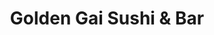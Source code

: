 ---
layout: place
title: "Golden Gai Sushi & Bar"
permalink: /illinois/chicago/golden-gai-sushi-bar.html
stateAbbr: IL
stateName: Illinois
cityName: Chicago
place_id: ChIJ2U3I83wtDogR_sLDQFzQa8U
photos:
  - name: >-
      places/ChIJ2U3I83wtDogR_sLDQFzQa8U/photos/AeeoHcLmsraHx4sMoQk4y2OT_YkkxJsGPzFlIA9qNzFJfMjulnKuYldDl6ZjNel74FhJ98LZ1AYH_KZiMsmGSiahr9Ty3wBH9NSWUFW9tZXIV8uYaOlmuQoDaMspdT97eBFSCzZpteszfXnk8LPBNmW1XXqnVtsprykmU0KPRIiOu3MtdfS4gJKp8Dtr4DXyaFGBsqHz13zyy01V3oF_58_dP8jHhVkjDCQXHTbApN3fv4YPPD1nZvQtHpO-iRNZjCBRxpHu3Ng48ybhQynSyp-fP1KkR9jUbuQIXwIl6z-L2Mal3Q
    widthPx: 4032
    heightPx: 3024
    authorAttributions:
      - displayName: Golden Gai Sushi & Bar
        uri: https://maps.google.com/maps/contrib/106963403794622480648
        photoUri: >-
          https://lh3.googleusercontent.com/a-/ALV-UjVLv-N44_32ylaGQz47_eiwUggY7VaYvyqD9418fGYV8q82ynk=s100-p-k-no-mo
    flagContentUri: >-
      https://www.google.com/local/imagery/report/?cb_client=maps_api_places.places_api&image_key=!1e10!2sAF1QipPjbuqHaBrxfdCKgf5SS5nP04N05eo1U2ArF_Qg&hl=en-US
    googleMapsUri: >-
      https://www.google.com/maps/place//data=!3m4!1e2!3m2!1sAF1QipPjbuqHaBrxfdCKgf5SS5nP04N05eo1U2ArF_Qg!2e10!4m2!3m1!1s0x880e2d7cf3c84dd9:0xc56bd05c40c3c2fe
  - name: >-
      places/ChIJ2U3I83wtDogR_sLDQFzQa8U/photos/AeeoHcL14ByUbgtdc_bpfZ4UXvMba8JsJzeaCq5wHXiwsVoZY3wo0gvX_AnyvztDYfZ4ocy8LogzQamDbu4d_MNJZG5yaKsdgIqIu1v7mPzSoNiRSxLeVC3T6cEXFJ_WiOc3RfEgn2ZYxusbHpyNi0CnYrjgJz2MCNQ29nXfl6Y5d1GIVL3XODBA4sNmCCVIbF8Bl3ONt0HUpW8sDEbOOxbJLZAI-fWBjyAiUq_tV-3PjgEj4sTE2MG9k4ZOxL-b1KigCX2NhlPLjtfnbTHPeLRzCaJ_XLYvaF689eehT5zjf9GC0A
    widthPx: 1856
    heightPx: 1942
    authorAttributions:
      - displayName: Golden Gai Sushi & Bar
        uri: https://maps.google.com/maps/contrib/106963403794622480648
        photoUri: >-
          https://lh3.googleusercontent.com/a-/ALV-UjVLv-N44_32ylaGQz47_eiwUggY7VaYvyqD9418fGYV8q82ynk=s100-p-k-no-mo
    flagContentUri: >-
      https://www.google.com/local/imagery/report/?cb_client=maps_api_places.places_api&image_key=!1e10!2sAF1QipNEbsfbO-p3XPAPejFbnQK1Eq9L2wo5VpfTcfqI&hl=en-US
    googleMapsUri: >-
      https://www.google.com/maps/place//data=!3m4!1e2!3m2!1sAF1QipNEbsfbO-p3XPAPejFbnQK1Eq9L2wo5VpfTcfqI!2e10!4m2!3m1!1s0x880e2d7cf3c84dd9:0xc56bd05c40c3c2fe
  - name: >-
      places/ChIJ2U3I83wtDogR_sLDQFzQa8U/photos/AeeoHcLVdGOvAWeJc0_eLHLO1FKh2O-frKVcbUFdNwxBWwHGbJQ__l1um8tJMRDDb0Ddhm9ueLTmXNKCOmtrY5zOGlaV2tWcO-BDokKZ33KaTWYycTpA1A4rrSSaTtBYVfdmMY7zZ_nSZB2OGlbFf30eJOBxREb4U85nELi84nItCJ4OwAvWm3nknrL7W6oV2YXinnCB2xMoZGFsvPIc14yD-fAqT0Z5DXIrWvL2YnGCrgAr6nUwZU0QMWIbd6BbvVmimTaaJI9-6ucK86pe8X2nXPnkP32eNrZA7L-0QqKct7hK-A
    widthPx: 1745
    heightPx: 1745
    authorAttributions:
      - displayName: Golden Gai Sushi & Bar
        uri: https://maps.google.com/maps/contrib/106963403794622480648
        photoUri: >-
          https://lh3.googleusercontent.com/a-/ALV-UjVLv-N44_32ylaGQz47_eiwUggY7VaYvyqD9418fGYV8q82ynk=s100-p-k-no-mo
    flagContentUri: >-
      https://www.google.com/local/imagery/report/?cb_client=maps_api_places.places_api&image_key=!1e10!2sAF1QipMGvkgkG5yFK6wJHQ4ZVCBWwwQJ8sHkBq3AiFeJ&hl=en-US
    googleMapsUri: >-
      https://www.google.com/maps/place//data=!3m4!1e2!3m2!1sAF1QipMGvkgkG5yFK6wJHQ4ZVCBWwwQJ8sHkBq3AiFeJ!2e10!4m2!3m1!1s0x880e2d7cf3c84dd9:0xc56bd05c40c3c2fe
  - name: >-
      places/ChIJ2U3I83wtDogR_sLDQFzQa8U/photos/AeeoHcJdkGiTixp441TosdtId9htPM0qXNtw5FHUzZ4cLdkEBtytjdyB2jd6c63Vp1Cq9_Ruq-Mct8u4E7lnV-_AnvR0YRJ-WrViSerkdQObVfpLjfFAhTHsr2eHgG_sGt66l3lpvae59NAUXI2nstVV_l_KRBYxzzvpcuWa8VGD3lwZyTyqYdSMMYBw33GkS5VAGuUy1A_EKPjvg1EGlAQ6dg98fbTPmKiF-xhgMSBjsLMELCn4E1EEuvABDoJYI53Mm4g7dsuhNOY9uzmvWF3RhAMfluboKHG2vNwPaOCpPxwILTPwJ2znwSrQJJk9JdLv53Mabu6RJ5nHNEb5uBrBcz7v3Q1rlKnkoeOQpunxzpsYSMiGot91sjKX4c0pHjfBnQE69AhrGynv5jcy0Gesc58mpX853adic9ol4h57zgnjHA
    widthPx: 4000
    heightPx: 3000
    authorAttributions:
      - displayName: Fela Cerda
        uri: https://maps.google.com/maps/contrib/103967409260982035431
        photoUri: >-
          https://lh3.googleusercontent.com/a-/ALV-UjWLkYGGccD8epXuZ5zdvJPx9nP45V73-lnQkth15UGYoLKM9bm7zg=s100-p-k-no-mo
    flagContentUri: >-
      https://www.google.com/local/imagery/report/?cb_client=maps_api_places.places_api&image_key=!1e10!2sCIHM0ogKEICAgMCQsarWPw&hl=en-US
    googleMapsUri: >-
      https://www.google.com/maps/place//data=!3m4!1e2!3m2!1sCIHM0ogKEICAgMCQsarWPw!2e10!4m2!3m1!1s0x880e2d7cf3c84dd9:0xc56bd05c40c3c2fe
  - name: >-
      places/ChIJ2U3I83wtDogR_sLDQFzQa8U/photos/AeeoHcK0Ct6NaPaNv5vrwxts3ItHGT7f1AsYvJpadiFv1j7RaJw28gbU2muC8d4ZoWjOQxLGd_zDTEPIN8FEpLQtJrhZrURZT_YqjYgiWCAzQ_9kiU5SUMxaSG42-hJZGAJJQErW9U_wJyAKfm1wRDTAw96vC9xN0v93K3vYSg5Sr5X9okXna642iwDExAXs3mtURXKe6E1kPHJVtmAtcqnOhVa1kBZ0kGq6YqwJjI4pNxwNnkf-_Huf_o0Q80wp89j2xt-8mf_WKkGiygoTBBSdcpgnGS0plT0eBR_09TJ4ou7nbw
    widthPx: 4032
    heightPx: 3024
    authorAttributions:
      - displayName: Golden Gai Sushi & Bar
        uri: https://maps.google.com/maps/contrib/106963403794622480648
        photoUri: >-
          https://lh3.googleusercontent.com/a-/ALV-UjVLv-N44_32ylaGQz47_eiwUggY7VaYvyqD9418fGYV8q82ynk=s100-p-k-no-mo
    flagContentUri: >-
      https://www.google.com/local/imagery/report/?cb_client=maps_api_places.places_api&image_key=!1e10!2sAF1QipPxgs6ZQJlfwoTmRcFwXOD5nIQOxzF88URZBaEv&hl=en-US
    googleMapsUri: >-
      https://www.google.com/maps/place//data=!3m4!1e2!3m2!1sAF1QipPxgs6ZQJlfwoTmRcFwXOD5nIQOxzF88URZBaEv!2e10!4m2!3m1!1s0x880e2d7cf3c84dd9:0xc56bd05c40c3c2fe
  - name: >-
      places/ChIJ2U3I83wtDogR_sLDQFzQa8U/photos/AeeoHcIxEc3rMWTFqEtMKIJkvpcJv5TSijN6Nwn7ozrqL8rX_1mYCbSVFcHnqfJVUggIJlK4_c0dvR0qMv1i3KjqeZIX8wzH6PQU9RRkN_E96RfEfOHHxVLCBqZilHEL23Uiqb2pGjKgKoJS_fv5Q5914MHTqeqb2OZKmn_xDU5fje9My9Ra19ZxT0Rd7deZyGSmO_vrWsdSFqwv4hHHpY9WDC2IZ1zpmHSuM_ZzXS0goqxe2Y5z5FVRSAsX0tel0eich-cWLuRmkK1FJnSRX5dkHVicuDkYT74i3D_1Foa-h-VYnMGdTWpabqAjSmrBPg3SQKIoPkPvJ4NSo9jU3WlwUo--EU6IY6pPjfTTkL_myPmhLV_p_4eDh0hRUhvIdK1QUeUt_xgSzwhMRXCUVAutA2jea235nnGYTVF8zVQKCaE
    widthPx: 4032
    heightPx: 3024
    authorAttributions:
      - displayName: Rene M Paccha
        uri: https://maps.google.com/maps/contrib/102625098105769256092
        photoUri: >-
          https://lh3.googleusercontent.com/a-/ALV-UjXjCH_unp3qr6FncmxnmlCm-rTlP2ATyH89jZbnh98Ken90gqMG=s100-p-k-no-mo
    flagContentUri: >-
      https://www.google.com/local/imagery/report/?cb_client=maps_api_places.places_api&image_key=!1e10!2sCIHM0ogKEICAgID6l_TZXQ&hl=en-US
    googleMapsUri: >-
      https://www.google.com/maps/place//data=!3m4!1e2!3m2!1sCIHM0ogKEICAgID6l_TZXQ!2e10!4m2!3m1!1s0x880e2d7cf3c84dd9:0xc56bd05c40c3c2fe
  - name: >-
      places/ChIJ2U3I83wtDogR_sLDQFzQa8U/photos/AeeoHcJXpBWL8LLipuLNPDVe3OuT97S4lgLO2rx_g22zBkif3hvAKB-B_kCy5oGjelmeiwLXTfzF6CXocRUN-hYx_f2KPeXz-w_Ow4Vl8F_2JFRR42sGT1w5aRICFo97wJAVFuLnwWOO9Fq-BI7w8j54Wb4hIpIHlQ2uUBRKMo0X6gJ0xV--SP1d5WPCrVKfFJOlxM1Kj5aH1Tno8-Z43N1MEdzQySyUPsq1bxNjdbgI2T6tg5FRPxjfzgXYnXpVUiUHP-v65UItjKLo0jkwj4NcLNIjbbClpCHxnn0rVek08Ivr0SIoYUWCz792pa7icObVSitiaBbX-SaCPVTeC_s0O8UfUGuU3Z1_AsHge3mPfJKat4Cs1Hpq1vrEMgu1NIpfo3dLtMatHv9WSfxEMpk-BKo_ySql-YAhCdsZi3m-X8DEJ6I
    widthPx: 1440
    heightPx: 1440
    authorAttributions:
      - displayName: Nestor Machuca
        uri: https://maps.google.com/maps/contrib/117176563172088443491
        photoUri: >-
          https://lh3.googleusercontent.com/a-/ALV-UjXYuuZsTs_7YQJ_Wy9hjZnvYUNPS5nqHSGKH8zuhPsdmQRXQnRqMg=s100-p-k-no-mo
    flagContentUri: >-
      https://www.google.com/local/imagery/report/?cb_client=maps_api_places.places_api&image_key=!1e10!2sCIHM0ogKEICAgICR_NGE2AE&hl=en-US
    googleMapsUri: >-
      https://www.google.com/maps/place//data=!3m4!1e2!3m2!1sCIHM0ogKEICAgICR_NGE2AE!2e10!4m2!3m1!1s0x880e2d7cf3c84dd9:0xc56bd05c40c3c2fe
  - name: >-
      places/ChIJ2U3I83wtDogR_sLDQFzQa8U/photos/AeeoHcJ0ZPfLymxvLbH35abOhirISPvdXVlvSSWxBDN4VmONZ3WQ-O1t3MNSz4RFazG6IWBhKJXJ0c3iN7nV_JPpGFWkiM_5K1e_W0NyqFlJmTX2WQConyW0IGuC-zDH3TJmFyuuj0Yq3zn_8QkLljcvDzql-ubqmPOb7fLvlVmHrSmeXy5x_1MtXbxGTPJvYCYV9rLIGRG0KNU931KE5t_P8KUJNdp6JLvSXk4o3uY94jhr1QqL35BBm7UN0wdo0wd0pw65XmnQj5nIFJLvKtRS1RCFOTSRcAOS79jWS_xbEC3SQ_uWsv2Z7xdBdQw9UYgrCWfuinj4aV-B4FqmdFD19pOeezDbEENZrpeLem6_4e8YtdvCs9YFDW2B1ttNXTJlHmN6LFbs4fLrOQ_YsHZA54wIDVsR0GbNXkGbsz-8rLM
    widthPx: 1536
    heightPx: 2048
    authorAttributions:
      - displayName: Anabelle Martinez
        uri: https://maps.google.com/maps/contrib/110980358425911625139
        photoUri: >-
          https://lh3.googleusercontent.com/a-/ALV-UjVpPoK_rvlLo4KBTbHrWMm3tmS8544jYgAQl7nGdOhIq2PITRXS=s100-p-k-no-mo
    flagContentUri: >-
      https://www.google.com/local/imagery/report/?cb_client=maps_api_places.places_api&image_key=!1e10!2sCIHM0ogKEICAgICGsdSWBA&hl=en-US
    googleMapsUri: >-
      https://www.google.com/maps/place//data=!3m4!1e2!3m2!1sCIHM0ogKEICAgICGsdSWBA!2e10!4m2!3m1!1s0x880e2d7cf3c84dd9:0xc56bd05c40c3c2fe
  - name: >-
      places/ChIJ2U3I83wtDogR_sLDQFzQa8U/photos/AeeoHcJVEGlogjPAupEqGdeLGmcTUMsLerHm1AF7M-y52dF2b3a6zB5raFBpsDpJStn7vSq2h6SYRoqrGwUHStJtelhoZSpO3LAwMLrZAbPOFoRQrkwxyJ2tR4xYw_Bd9mSbOk20v4CfLGF-FKD9AG9DhL9KgMM99l73wv7niHj3WayFtpTITuwIWGjOQ_3zcEMNa6h-2xLNzdX01QFpdto3ROokRwzGUxrHOEOFPkzIFBUl-GefNlMlNfndtKT6k22WOVHijHFcJeUv2ryTJw1UVzVnGJYTePNQtZwlhM2JYXgn7g
    widthPx: 2193
    heightPx: 1645
    authorAttributions:
      - displayName: Golden Gai Sushi & Bar
        uri: https://maps.google.com/maps/contrib/106963403794622480648
        photoUri: >-
          https://lh3.googleusercontent.com/a-/ALV-UjVLv-N44_32ylaGQz47_eiwUggY7VaYvyqD9418fGYV8q82ynk=s100-p-k-no-mo
    flagContentUri: >-
      https://www.google.com/local/imagery/report/?cb_client=maps_api_places.places_api&image_key=!1e10!2sAF1QipNjz8j-NdnfZxif_aLPEaMUAwOs-8_01lsERoVE&hl=en-US
    googleMapsUri: >-
      https://www.google.com/maps/place//data=!3m4!1e2!3m2!1sAF1QipNjz8j-NdnfZxif_aLPEaMUAwOs-8_01lsERoVE!2e10!4m2!3m1!1s0x880e2d7cf3c84dd9:0xc56bd05c40c3c2fe
  - name: >-
      places/ChIJ2U3I83wtDogR_sLDQFzQa8U/photos/AeeoHcLdzySJOz5BVRS6dHWxxk2Df3GpwEKVwwMr5q8-zdlV7gGBB6muQ0iEzmrSdWpYPp3RmhblmPftCWz2-CE4_uSq2XJPJRznP4nizewlu8gy9fCM5F6_JeViAOZpSY8g5Y8bD1rzFPDH3FtSF-i3_fq0G4N7EvF_k8ZoSafVmnMHzeqcxhkRd-OystOXRtqIQMFcWblCuPPUR4SSNWz4HnEng_raz2KboEGUpBpKwd94WvLv0_Hr8yfxnVz9zvHWjieJhM8Jkuuyryl1PQxcOqtTmJv-g1KkLQE4Zrq8HzKd8A
    widthPx: 3024
    heightPx: 4032
    authorAttributions:
      - displayName: Golden Gai Sushi & Bar
        uri: https://maps.google.com/maps/contrib/106963403794622480648
        photoUri: >-
          https://lh3.googleusercontent.com/a-/ALV-UjVLv-N44_32ylaGQz47_eiwUggY7VaYvyqD9418fGYV8q82ynk=s100-p-k-no-mo
    flagContentUri: >-
      https://www.google.com/local/imagery/report/?cb_client=maps_api_places.places_api&image_key=!1e10!2sAF1QipM2yiJ0tXINiL_ljbGq9QsMrcps4sAHYF_-BVKA&hl=en-US
    googleMapsUri: >-
      https://www.google.com/maps/place//data=!3m4!1e2!3m2!1sAF1QipM2yiJ0tXINiL_ljbGq9QsMrcps4sAHYF_-BVKA!2e10!4m2!3m1!1s0x880e2d7cf3c84dd9:0xc56bd05c40c3c2fe
address: 1144 W 18th St, Chicago, IL 60608, USA
street: 1144 W 18th St
city: Chicago
state: IL
zip: '60608'
country: USA
neighborhood: Lower West Side
latitude: '41.858174'
longitude: '-87.655242'
accessibility_options:
  wheelchairAccessibleRestroom: true
  wheelchairAccessibleSeating: true
business_status: OPERATIONAL
name: Golden Gai Sushi & Bar
google_maps_links:
  directionsUri: >-
    https://www.google.com/maps/dir//''/data=!4m7!4m6!1m1!4e2!1m2!1m1!1s0x880e2d7cf3c84dd9:0xc56bd05c40c3c2fe!3e0
  placeUri: https://maps.google.com/?cid=14225692942621983486
  writeAReviewUri: >-
    https://www.google.com/maps/place//data=!4m3!3m2!1s0x880e2d7cf3c84dd9:0xc56bd05c40c3c2fe!12e1
  reviewsUri: >-
    https://www.google.com/maps/place//data=!4m4!3m3!1s0x880e2d7cf3c84dd9:0xc56bd05c40c3c2fe!9m1!1b1
  photosUri: >-
    https://www.google.com/maps/place//data=!4m3!3m2!1s0x880e2d7cf3c84dd9:0xc56bd05c40c3c2fe!10e5
primary_type: Sushi Restaurant
opening_hours:
  regular: null
  current: null
secondary_opening_hours:
  regular:
    weekdayDescriptions: null
    type: null
  current:
    weekdayDescriptions: null
    type: null
phone: (312) 366-2996
price_level: null
price_range: null
rating: '4.2'
rating_count: 127
website: https://goldengaisushi.com/
description: null
reviews:
  - name: >-
      places/ChIJ2U3I83wtDogR_sLDQFzQa8U/reviews/ChdDSUhNMG9nS0VJQ0FnTUNBdGRHRm9nRRAB
    relativePublishTimeDescription: 2 months ago
    rating: 5
    text:
      text: >-
        My boyfriend and I went for our first time last night and could not have
        had a better experience! I usually stick to a basic California roll but
        our server recommended us her favorite (18th street) and it was
        absolutely delicious.

        Our server, Amy, was the sweetest lady and went above and beyond for us.
        We will definitely be going back soon! 10/10
      languageCode: en
    originalText:
      text: >-
        My boyfriend and I went for our first time last night and could not have
        had a better experience! I usually stick to a basic California roll but
        our server recommended us her favorite (18th street) and it was
        absolutely delicious.

        Our server, Amy, was the sweetest lady and went above and beyond for us.
        We will definitely be going back soon! 10/10
      languageCode: en
    authorAttribution:
      displayName: Jocelyn Hernandez
      uri: https://www.google.com/maps/contrib/107266334525614884621/reviews
      photoUri: >-
        https://lh3.googleusercontent.com/a-/ALV-UjUgdHHD4FoLKPMHDCcrTfO6ff7r5l5BToKMQNW1zx4PL1hSZfU=s128-c0x00000000-cc-rp-mo
    publishTime: '2025-02-02T23:08:32.103258Z'
    flagContentUri: >-
      https://www.google.com/local/review/rap/report?postId=ChdDSUhNMG9nS0VJQ0FnTUNBdGRHRm9nRRAB&d=17924085&t=1
    googleMapsUri: >-
      https://www.google.com/maps/reviews/data=!4m6!14m5!1m4!2m3!1sChdDSUhNMG9nS0VJQ0FnTUNBdGRHRm9nRRAB!2m1!1s0x880e2d7cf3c84dd9:0xc56bd05c40c3c2fe
  - name: >-
      places/ChIJ2U3I83wtDogR_sLDQFzQa8U/reviews/ChdDSUhNMG9nS0VJQ0FnTUR3MDdmUmtBRRAB
    relativePublishTimeDescription: 2 weeks ago
    rating: 5
    text:
      text: >-
        Visiting some friends like Chef Paul and his team. A good menu and a
        variety of food, all you can eat, a good option to enjoy with friends. I
        recommend it. Thanks for your attention.
      languageCode: en
    originalText:
      text: >-
        Visiting some friends like Chef Paul and his team. A good menu and a
        variety of food, all you can eat, a good option to enjoy with friends. I
        recommend it. Thanks for your attention.
      languageCode: en
    authorAttribution:
      displayName: nestor machuca
      uri: https://www.google.com/maps/contrib/102268846927891516015/reviews
      photoUri: >-
        https://lh3.googleusercontent.com/a-/ALV-UjW3-jXpWfrhc-v4o9M1gPp7AjUrTL70Pr7Sy9lNU2KvrC5tIQGU=s128-c0x00000000-cc-rp-mo
    publishTime: '2025-03-28T04:10:13.398376Z'
    flagContentUri: >-
      https://www.google.com/local/review/rap/report?postId=ChdDSUhNMG9nS0VJQ0FnTUR3MDdmUmtBRRAB&d=17924085&t=1
    googleMapsUri: >-
      https://www.google.com/maps/reviews/data=!4m6!14m5!1m4!2m3!1sChdDSUhNMG9nS0VJQ0FnTUR3MDdmUmtBRRAB!2m1!1s0x880e2d7cf3c84dd9:0xc56bd05c40c3c2fe
  - name: >-
      places/ChIJ2U3I83wtDogR_sLDQFzQa8U/reviews/ChdDSUhNMG9nS0VJQ0FnSUQ5ck5ta3pnRRAB
    relativePublishTimeDescription: a year ago
    rating: 5
    text:
      text: >-
        Everything was so good, definitely recommend the hot lips which are very
        similiar to jalapeño poppers & the New Pilsen roll!! Everything was good
        but those were our favs. We also got tempura, gyoza with cheese, spicy
        edamame & the 18th St. roll. Arianna was a great server & the chef was
        super nice! Definitely will be back
      languageCode: en
    originalText:
      text: >-
        Everything was so good, definitely recommend the hot lips which are very
        similiar to jalapeño poppers & the New Pilsen roll!! Everything was good
        but those were our favs. We also got tempura, gyoza with cheese, spicy
        edamame & the 18th St. roll. Arianna was a great server & the chef was
        super nice! Definitely will be back
      languageCode: en
    authorAttribution:
      displayName: Julie V.
      uri: https://www.google.com/maps/contrib/108080077187931522395/reviews
      photoUri: >-
        https://lh3.googleusercontent.com/a/ACg8ocI6DqoPZaAl-fwSDHQhIRky2r9W8aaim_eY6ySjs9Qhw-rjdc0H=s128-c0x00000000-cc-rp-mo-ba3
    publishTime: '2024-03-14T03:44:14.571846Z'
    flagContentUri: >-
      https://www.google.com/local/review/rap/report?postId=ChdDSUhNMG9nS0VJQ0FnSUQ5ck5ta3pnRRAB&d=17924085&t=1
    googleMapsUri: >-
      https://www.google.com/maps/reviews/data=!4m6!14m5!1m4!2m3!1sChdDSUhNMG9nS0VJQ0FnSUQ5ck5ta3pnRRAB!2m1!1s0x880e2d7cf3c84dd9:0xc56bd05c40c3c2fe
  - name: >-
      places/ChIJ2U3I83wtDogR_sLDQFzQa8U/reviews/ChZDSUhNMG9nS0VJQ0FnSURHaDc2ZVJREAE
    relativePublishTimeDescription: 3 years ago
    rating: 4
    text:
      text: >-
        All You Can Eat sushi has come to Pilsen! I was very excited to try this
        place out. They have an a la carte menu, but we opted for the AYCE menu
        instead.


        We started with miso soup, and I also ordered a Garza Old Fashioned. The
        drink was on the pricey side but very good. We ordered six rolls and
        split them between two people:


        - Golden Gai Ebi Roll: my favorite. Delicious but only came with 5
        pieces, which was the smallest roll of what we ordered.


        - California, Mexican, Pretty Woman & spicy shrimp rolls: your typical
        maki rolls with rice on the outside. They were all good but none of them
        particularly stood out to me.


        - Forest Roll:  This roll was by far the most unique one we tried in
        terms of ingredients and presentation. Unfortunately we both disliked
        it. The roll had too much going on with it, and just wasn't that good. I
        would recommend against getting it unless you really like this
        combination of ingredients.


        The AYCE deal came with dessert so we finished with green tea mochi,
        which was very good.


        My favorite part of the visit was the service. Everyone was very
        friendly and helpful, and it really added a lot to the experience. I
        always appreciate experiencing good service, and Golden Gai did a great
        job. The restaurant itself was also very clean and nicely decorated.


        I gave four stars because I felt the sushi was only decent in flavor and
        quality. The individual rolls are kind of pricey for what they are when
        ordering a la carte, but I felt the AYCE deal was well worth the money.
        I definitely want to come back again soon to try some of their other,
        non-sushi foods on the a la carte menu. Overall, a solid spot if you
        want a casual-yet-upscsle spot in Pilsen for sushi.
      languageCode: en
    originalText:
      text: >-
        All You Can Eat sushi has come to Pilsen! I was very excited to try this
        place out. They have an a la carte menu, but we opted for the AYCE menu
        instead.


        We started with miso soup, and I also ordered a Garza Old Fashioned. The
        drink was on the pricey side but very good. We ordered six rolls and
        split them between two people:


        - Golden Gai Ebi Roll: my favorite. Delicious but only came with 5
        pieces, which was the smallest roll of what we ordered.


        - California, Mexican, Pretty Woman & spicy shrimp rolls: your typical
        maki rolls with rice on the outside. They were all good but none of them
        particularly stood out to me.


        - Forest Roll:  This roll was by far the most unique one we tried in
        terms of ingredients and presentation. Unfortunately we both disliked
        it. The roll had too much going on with it, and just wasn't that good. I
        would recommend against getting it unless you really like this
        combination of ingredients.


        The AYCE deal came with dessert so we finished with green tea mochi,
        which was very good.


        My favorite part of the visit was the service. Everyone was very
        friendly and helpful, and it really added a lot to the experience. I
        always appreciate experiencing good service, and Golden Gai did a great
        job. The restaurant itself was also very clean and nicely decorated.


        I gave four stars because I felt the sushi was only decent in flavor and
        quality. The individual rolls are kind of pricey for what they are when
        ordering a la carte, but I felt the AYCE deal was well worth the money.
        I definitely want to come back again soon to try some of their other,
        non-sushi foods on the a la carte menu. Overall, a solid spot if you
        want a casual-yet-upscsle spot in Pilsen for sushi.
      languageCode: en
    authorAttribution:
      displayName: MSF
      uri: https://www.google.com/maps/contrib/105970144884314022647/reviews
      photoUri: >-
        https://lh3.googleusercontent.com/a-/ALV-UjWFfphY1v-JQjc7VVh5YCulS-f8HceVfoicPQvJAq7IBsX1S084Jw=s128-c0x00000000-cc-rp-mo-ba4
    publishTime: '2021-12-11T07:08:23.800999Z'
    flagContentUri: >-
      https://www.google.com/local/review/rap/report?postId=ChZDSUhNMG9nS0VJQ0FnSURHaDc2ZVJREAE&d=17924085&t=1
    googleMapsUri: >-
      https://www.google.com/maps/reviews/data=!4m6!14m5!1m4!2m3!1sChZDSUhNMG9nS0VJQ0FnSURHaDc2ZVJREAE!2m1!1s0x880e2d7cf3c84dd9:0xc56bd05c40c3c2fe
  - name: >-
      places/ChIJ2U3I83wtDogR_sLDQFzQa8U/reviews/ChdDSUhNMG9nS0VJQ0FnTUNnLU52WmxRRRAB
    relativePublishTimeDescription: a month ago
    rating: 5
    text:
      text: >-
        service was amazing! Food was so good with so many sushi options, Every
        single roll was delicious! Drinks are also very good we had the
        margaritas! Definitely recommend
      languageCode: en
    originalText:
      text: >-
        service was amazing! Food was so good with so many sushi options, Every
        single roll was delicious! Drinks are also very good we had the
        margaritas! Definitely recommend
      languageCode: en
    authorAttribution:
      displayName: Isaac torres
      uri: https://www.google.com/maps/contrib/102094827979676641750/reviews
      photoUri: >-
        https://lh3.googleusercontent.com/a-/ALV-UjXA586ipzyyEuccHSWJxuO_Lt2XmeEQ7Qra6MUV739ljJaLYJby=s128-c0x00000000-cc-rp-mo
    publishTime: '2025-02-14T04:03:05.497772Z'
    flagContentUri: >-
      https://www.google.com/local/review/rap/report?postId=ChdDSUhNMG9nS0VJQ0FnTUNnLU52WmxRRRAB&d=17924085&t=1
    googleMapsUri: >-
      https://www.google.com/maps/reviews/data=!4m6!14m5!1m4!2m3!1sChdDSUhNMG9nS0VJQ0FnTUNnLU52WmxRRRAB!2m1!1s0x880e2d7cf3c84dd9:0xc56bd05c40c3c2fe
parking_options:
  freeStreetParking: true
  paidStreetParking: true
payment_options:
  acceptsCreditCards: true
  acceptsDebitCards: true
  acceptsCashOnly: false
allow_dogs: null
curbside_pickup: null
delivery: true
dine_in: true
good_for_children: true
good_for_groups: null
good_for_sports: true
live_music: false
menu_for_children: null
outdoor_seating: null
reservable: true
restroom: true
serves_beer: true
serves_breakfast: null
serves_brunch: null
serves_cocktails: true
serves_coffee: null
serves_dinner: true
serves_dessert: true
serves_lunch: true
serves_vegetarian_food: null
serves_wine: true
takeout: true

---